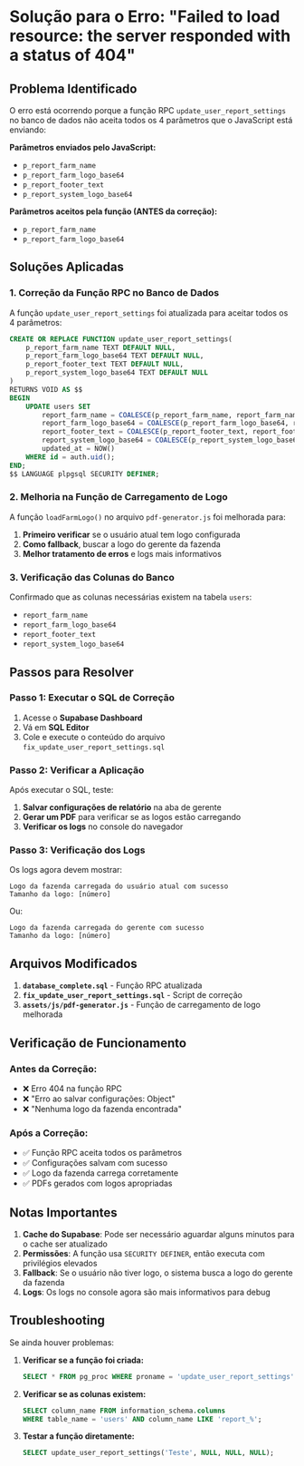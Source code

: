 # Solução para o Erro: "Failed to load resource: the server responded with a status of 404"

## Problema Identificado

O erro está ocorrendo porque a função RPC `update_user_report_settings` no banco de dados não aceita todos os 4 parâmetros que o JavaScript está enviando:

**Parâmetros enviados pelo JavaScript:**
- `p_report_farm_name`
- `p_report_farm_logo_base64`
- `p_report_footer_text`
- `p_report_system_logo_base64`

**Parâmetros aceitos pela função (ANTES da correção):**
- `p_report_farm_name`
- `p_report_farm_logo_base64`

## Soluções Aplicadas

### 1. Correção da Função RPC no Banco de Dados

A função `update_user_report_settings` foi atualizada para aceitar todos os 4 parâmetros:

```sql
CREATE OR REPLACE FUNCTION update_user_report_settings(
    p_report_farm_name TEXT DEFAULT NULL,
    p_report_farm_logo_base64 TEXT DEFAULT NULL,
    p_report_footer_text TEXT DEFAULT NULL,
    p_report_system_logo_base64 TEXT DEFAULT NULL
)
RETURNS VOID AS $$
BEGIN
    UPDATE users SET 
        report_farm_name = COALESCE(p_report_farm_name, report_farm_name),
        report_farm_logo_base64 = COALESCE(p_report_farm_logo_base64, report_farm_logo_base64),
        report_footer_text = COALESCE(p_report_footer_text, report_footer_text),
        report_system_logo_base64 = COALESCE(p_report_system_logo_base64, report_system_logo_base64),
        updated_at = NOW()
    WHERE id = auth.uid();
END;
$$ LANGUAGE plpgsql SECURITY DEFINER;
```

### 2. Melhoria na Função de Carregamento de Logo

A função `loadFarmLogo()` no arquivo `pdf-generator.js` foi melhorada para:

1. **Primeiro verificar** se o usuário atual tem logo configurada
2. **Como fallback**, buscar a logo do gerente da fazenda
3. **Melhor tratamento de erros** e logs mais informativos

### 3. Verificação das Colunas do Banco

Confirmado que as colunas necessárias existem na tabela `users`:
- `report_farm_name`
- `report_farm_logo_base64`
- `report_footer_text`
- `report_system_logo_base64`

## Passos para Resolver

### Passo 1: Executar o SQL de Correção

1. Acesse o **Supabase Dashboard**
2. Vá em **SQL Editor**
3. Cole e execute o conteúdo do arquivo `fix_update_user_report_settings.sql`

### Passo 2: Verificar a Aplicação

Após executar o SQL, teste:

1. **Salvar configurações de relatório** na aba de gerente
2. **Gerar um PDF** para verificar se as logos estão carregando
3. **Verificar os logs** no console do navegador

### Passo 3: Verificação dos Logs

Os logs agora devem mostrar:

```
Logo da fazenda carregada do usuário atual com sucesso
Tamanho da logo: [número]
```

Ou:

```
Logo da fazenda carregada do gerente com sucesso
Tamanho da logo: [número]
```

## Arquivos Modificados

1. **`database_complete.sql`** - Função RPC atualizada
2. **`fix_update_user_report_settings.sql`** - Script de correção
3. **`assets/js/pdf-generator.js`** - Função de carregamento de logo melhorada

## Verificação de Funcionamento

### Antes da Correção:
- ❌ Erro 404 na função RPC
- ❌ "Erro ao salvar configurações: Object"
- ❌ "Nenhuma logo da fazenda encontrada"

### Após a Correção:
- ✅ Função RPC aceita todos os parâmetros
- ✅ Configurações salvam com sucesso
- ✅ Logo da fazenda carrega corretamente
- ✅ PDFs gerados com logos apropriadas

## Notas Importantes

1. **Cache do Supabase**: Pode ser necessário aguardar alguns minutos para o cache ser atualizado
2. **Permissões**: A função usa `SECURITY DEFINER`, então executa com privilégios elevados
3. **Fallback**: Se o usuário não tiver logo, o sistema busca a logo do gerente da fazenda
4. **Logs**: Os logs no console agora são mais informativos para debug

## Troubleshooting

Se ainda houver problemas:

1. **Verificar se a função foi criada:**
   ```sql
   SELECT * FROM pg_proc WHERE proname = 'update_user_report_settings';
   ```

2. **Verificar se as colunas existem:**
   ```sql
   SELECT column_name FROM information_schema.columns 
   WHERE table_name = 'users' AND column_name LIKE 'report_%';
   ```

3. **Testar a função diretamente:**
   ```sql
   SELECT update_user_report_settings('Teste', NULL, NULL, NULL);
   ```
